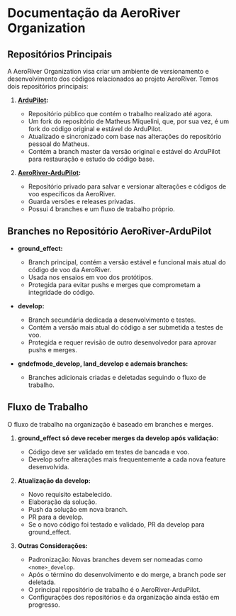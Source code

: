 # Documentação da AeroRiver Organization

## Repositórios Principais

A AeroRiver Organization visa criar um ambiente de versionamento e desenvolvimento dos códigos relacionados ao projeto AeroRiver. Temos dois repositórios principais:

1. **[ArduPilot](link_do_repositorio_ardupilot):**
   - Repositório público que contém o trabalho realizado até agora.
   - Um fork do repositório de Matheus Miquelini, que, por sua vez, é um fork do código original e estável do ArduPilot.
   - Atualizado e sincronizado com base nas alterações do repositório pessoal do Matheus.
   - Contém a branch master da versão original e estável do ArduPilot para restauração e estudo do código base.

2. **[AeroRiver-ArduPilot](link_do_repositorio_aeroriver_ardupilot):**
   - Repositório privado para salvar e versionar alterações e códigos de voo específicos da AeroRiver.
   - Guarda versões e releases privadas.
   - Possui 4 branches e um fluxo de trabalho próprio.

## Branches no Repositório AeroRiver-ArduPilot

- **ground_effect:**
  - Branch principal, contém a versão estável e funcional mais atual do código de voo da AeroRiver.
  - Usada nos ensaios em voo dos protótipos.
  - Protegida para evitar pushs e merges que comprometam a integridade do código.

- **develop:**
  - Branch secundária dedicada a desenvolvimento e testes.
  - Contém a versão mais atual do código a ser submetida a testes de voo.
  - Protegida e requer revisão de outro desenvolvedor para aprovar pushs e merges.

- **gndefmode_develop, land_develop e ademais branches:**
  - Branches adicionais criadas e deletadas seguindo o fluxo de trabalho.

## Fluxo de Trabalho

O fluxo de trabalho na organização é baseado em branches e merges.

1. **ground_effect só deve receber merges da develop após validação:**
   - Código deve ser validado em testes de bancada e voo.
   - Develop sofre alterações mais frequentemente a cada nova feature desenvolvida.

2. **Atualização da develop:**
   - Novo requisito estabelecido.
   - Elaboração da solução.
   - Push da solução em nova branch.
   - PR para a develop.
   - Se o novo código foi testado e validado, PR da develop para ground_effect.

3. **Outras Considerações:**
   - Padronização: Novas branches devem ser nomeadas como `<nome>_develop`.
   - Após o término do desenvolvimento e do merge, a branch pode ser deletada.
   - O principal repositório de trabalho é o AeroRiver-ArduPilot.
   - Configurações dos repositórios e da organização ainda estão em progresso.
